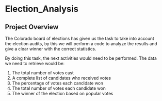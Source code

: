 # Election_Analysis

## Project Overview
The Colorado board of elections has given us the task to take into account the election audits, by this we will perform a code to analyze the results and give a clear winner with the correct statistics.

By doing this task, the next activities would need to be performed. 
The data we need to retrieve would be:
1. The total number of votes cast
2. A complete list of candidates who received votes
3. The percentage of votes each candidate won
4. The total number of votes each candidate won
5. The winner of the election based on popular votes
